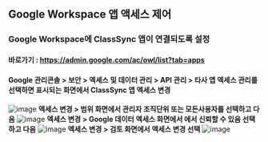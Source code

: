 ##  Google Workspace 앱 액세스 제어
### Google Workspace에 ClassSync 앱이 연결되도록 설정

#### 바로가기 : https://admin.google.com/ac/owl/list?tab=apps
#### Google 관리콘솔 > 보안 > 엑세스 및 데이터 관리 > API 관리 > 타사 앱 엑세스 관리를 선택하면 표시되는 화면에서 ClassSync 앱 엑세스 변경 
![image](https://github.com/ClassSync/K12/assets/16409151/ca1d8d21-8450-4ec0-a257-56a5927fbd25)
**엑세스 변경 > 범위 화면에서 관리자 조직단위 또는 모든사용자를 선택하고 다음**
![image](https://github.com/ClassSync/K12/assets/16409151/0c5c09b1-fca9-4fe7-ada8-bc6c29411b9a)
**엑세스 변경 > Google 데이터 엑세스 화면에서 에서 신뢰할 수 있음 선택하고 다음**
![image](https://github.com/ClassSync/K12/assets/16409151/0fd76c1b-dfa3-4e41-b47d-a420e2440d00)
**엑세스 변경 > 검토 화면에서 엑세스 변경 선택**
![image](https://github.com/ClassSync/K12/assets/16409151/592218a3-4fc1-406e-894f-952123d99d13)
